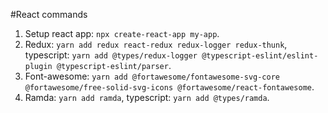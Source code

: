 #React commands

1. Setup react app: `npx create-react-app my-app`.
2. Redux: `yarn add redux react-redux redux-logger redux-thunk`, <br/>typescript: `yarn add @types/redux-logger @typescript-eslint/eslint-plugin @typescript-eslint/parser`. 
3. Font-awesome: `yarn add @fortawesome/fontawesome-svg-core @fortawesome/free-solid-svg-icons @fortawesome/react-fontawesome`.
3. Ramda: `yarn add ramda`, typescript: `yarn add @types/ramda`.